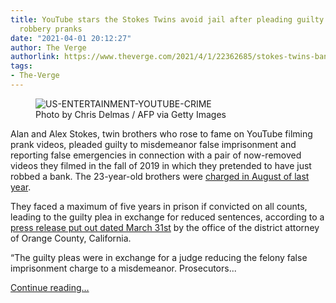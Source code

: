 ```yaml
---
title: YouTube stars the Stokes Twins avoid jail after pleading guilty over fake bank
  robbery pranks
date: "2021-04-01 20:12:27"
author: The Verge
authorlink: https://www.theverge.com/2021/4/1/22362685/stokes-twins-bank-prank-guilty-youtube-alan-alex-sentence-robbery
tags:
- The-Verge
---
```

<figure>
      <img alt="US-ENTERTAINMENT-YOUTUBE-CRIME" src="https://cdn.vox-cdn.com/thumbor/z1X-yexegmLn8rHc5Vrc4Ukv-cU=/0x0:2178x1452/1310x873/cdn.vox-cdn.com/uploads/chorus_image/image/69062893/1232048551.0.jpg" />
        <figcaption>Photo by Chris Delmas / AFP via Getty Images</figcaption>
    </figure>

  <p id="Z8TJmy">Alan and Alex Stokes, twin brothers who rose to fame on YouTube filming prank videos, pleaded guilty to misdemeanor false imprisonment and reporting false emergencies in connection with a pair of now-removed videos they filmed in the fall of 2019 in which they pretended to have just robbed a bank. The 23-year-old brothers were <a href="https://www.theverge.com/2020/8/5/21356403/stokes-twins-youtube-felony-charge-bank-robbery-prank-video">charged in August of last year</a>. </p>
<p id="Ktdx8i">They faced a maximum of five years in prison if convicted on all counts, leading to the guilty plea in exchange for reduced sentences, according to a <a href="http://orangecountyda.org/civica/press/display.asp?layout=15&amp;Entry=6126">press release put out dated March 31st</a> by the office of the district attorney of Orange County, California. </p>
<p id="SyIFUD">“The guilty pleas were in exchange for a judge reducing the felony false imprisonment charge to a misdemeanor. Prosecutors...</p>
  <p>
    <a href="https://www.theverge.com/2021/4/1/22362685/stokes-twins-bank-prank-guilty-youtube-alan-alex-sentence-robbery">Continue reading&hellip;</a>
  </p>
